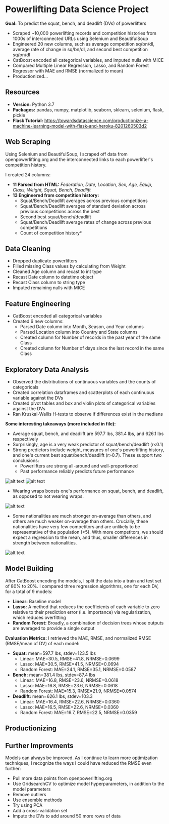 # Powerlifting Data Science Project
**Goal:** To predict the squat, bench, and deadlift (DVs) of powerlifters
* Scraped ~10,000 powerlifting records and competition histories from 1000s of interconnected URLs using Selenium and BeautifulSoup
* Engineered 20 new columns, such as average competition sq/bn/dl, average rate of change in sq/bn/dl, and second best competition sq/bn/dl
* CatBoost encoded all categorical variables, and imputed nulls with MICE
* Compared Multiple Linear Regression, Lasso, and Random Forest Regressor with MAE and RMSE (normalized to mean)
* Productionized...

## Resources
* **Version:** Python 3.7
* **Packages:** pandas, numpy, matplotlib, seaborn, sklearn, selenium, flask, pickle
* **Flask Tutorial:** https://towardsdatascience.com/productionize-a-machine-learning-model-with-flask-and-heroku-8201260503d2

## Web Scraping
Using Selenium and BeautifulSoup, I scraped off data from openpowerlifting.org and the interconnected links to each powerlifter's competition history.

I created 24 columns:
* **11 Parsed from HTML:** *Federation, Date, Location, Sex, Age, Equip, Class, Weight, Squat, Bench, Deadlift*
* **13 Engineered from competition history:** 
  * Squat/Bench/Deadlift averages across previous competitions
  * Squat/Bench/Deadlift averages of standard deviation across previous competitions across the best
  * Second best squat/bench/deadlift
  * Squat/Bench/Deadlift average rates of change across previous competitions
  * Count of competition history*

## Data Cleaning
* Dropped duplicate powerlifters
* Filled missing Class values by calculating from Weight
* Cleaned Age column and recast to int type
* Recast Date column to datetime object
* Recast Class column to string type
* Imputed remaining nulls with MICE

## Feature Engineering
* CatBoost encoded all categorical variables
* Created 6 new columns:
  * Parsed Date column into Month, Season, and Year columns
  * Parsed Location column into Country and State columns
  * Created column for Number of records in the past year of the same Class
  * Created column for Number of days since the last record in the same Class

## Exploratory Data Analysis
* Observed the distributions of continuous variables and the counts of categoricals
* Created correlation dataframes and scatterplots of each continuous variable against the DVs
* Created pivot tables and box and violin plots of categorical variables against the DVs
* Ran Kruskal-Wallis H-tests to observe if differences exist in the medians

**Some interesting takeaways (more included in file):**
* Average squat, bench, and deadlift are 597.7 lbs, 381.4 lbs, and 626.1 lbs respectively
* Surprisingly, age is a very weak predictor of squat/bench/deadlift (r<0.1)
* Strong predictors include weight, measures of one's powerlifting history, and one's current best squat/bench/deadlift (r>0.7). These support two conclusions:
  * Powerlifters are strong all-around and well-proportioned
  * Past performance reliably predicts future performance

![alt text](https://github.com/andrewjlee0/powerlifting/blob/master/images/squat_avg_avg_against_squat.png) <!-- .element height="20%" width="20%" -->
![alt text](https://github.com/andrewjlee0/powerlifting/blob/master/images/squat_corr.png) <!-- .element height="20%" width="20%" -->

* Wearing wraps boosts one's performance on squat, bench, and deadlift, as opposed to not wearing wraps.

![alt text](https://github.com/andrewjlee0/powerlifting/blob/master/images/wraps_against_squat.png) <!-- .element height="30%" width="30%" -->

* Some nationalities are much stronger on-average than others, and others are much weaker on-average than others. Crucially, these nationalities have very few competitors and are unlikely to be representative of the population (<5). With more competitors, we should expect a regression to the mean, and thus, smaller differences in strength between nationalities.

![alt text](https://github.com/andrewjlee0/powerlifting/blob/master/images/nationality_pivot.png) <!-- .element height="50%" width="50%" -->

## Model Building
After CatBoost encoding the models, I split the data into a train and test set of 80% to 20%. I compared three regression algorithms, one for each DV, for a total of 9 models:

* **Linear:** Baseline model
* **Lasso:** A method that reduces the coefficients of each variable to zero relative to their prediction error (i.e. importance) via regularization, which reduces overfitting
* **Random Forest:** Broadly, a combination of decision trees whose outputs are averaged to provide a single output

**Evaluation Metrics:**
I retrieved the MAE, RMSE, and normalized RMSE (RMSE/mean of DV) of each model:
* **Squat:** mean=597.7 lbs, stdev=123.5 lbs
  * Linear: MAE=30.5, RMSE=41.8, NRMSE=0.0699
  * Lasso: MAE=30.5, RMSE=41.5, NRMSE=0.0694
  * Random Forest: MAE=24.1, RMSE=35.1, NRMSE=0.0587
* **Bench:** mean=381.4 lbs, stdev=87.4 lbs
  * Linear: MAE=16.8, RMSE=23.6, NRMSE=0.0618
  * Lasso: MAE=16.8, RMSE=23.6, NRMSE=0.0618
  * Random Forest: MAE=15.3, RMSE=21.9, NRMSE=0.0574
* **Deadlift:** mean=626.1 lbs, stdev=103.3
  * Linear: MAE=16.4, RMSE=22.6, NRMSE=0.0360
  * Lasso: MAE=16.5, RMSE=22.6, NRMSE=0.0360
  * Random Forest: MAE=16.7, RMSE=22.5, NRMSE=0.0359

## Productionizing


## Further Improvments
Models can always be improved. As I continue to learn more optimization techniques, I recognize the ways I could have reduced the RMSE even further:
* Pull more data points from openpowerlifting.org
* Use GridsearchCV to optimize model hyperparameters, in addition to the model parameters
* Remove outliers
* Use ensemble methods
* Try using PCA
* Add a cross-validation set
* Impute the DVs to add around 50 more rows of data
